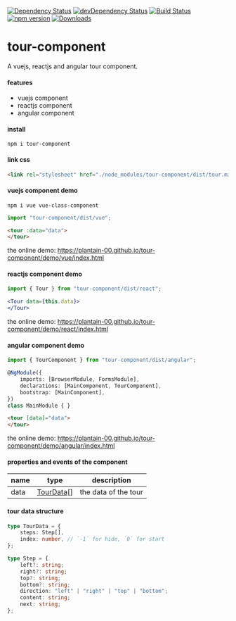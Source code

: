[![Dependency Status](https://david-dm.org/plantain-00/tour-component.svg)](https://david-dm.org/plantain-00/tour-component)
[![devDependency Status](https://david-dm.org/plantain-00/tour-component/dev-status.svg)](https://david-dm.org/plantain-00/tour-component#info=devDependencies)
[![Build Status](https://travis-ci.org/plantain-00/tour-component.svg?branch=master)](https://travis-ci.org/plantain-00/tour-component)
[![npm version](https://badge.fury.io/js/tour-component.svg)](https://badge.fury.io/js/tour-component)
[![Downloads](https://img.shields.io/npm/dm/tour-component.svg)](https://www.npmjs.com/package/tour-component)

# tour-component
A vuejs, reactjs and angular tour component.

#### features

+ vuejs component
+ reactjs component
+ angular component

#### install

`npm i tour-component`

#### link css

```html
<link rel="stylesheet" href="./node_modules/tour-component/dist/tour.min.css" />
```

#### vuejs component demo

`npm i vue vue-class-component`

```ts
import "tour-component/dist/vue";
```

```html
<tour :data="data">
</tour>
```

the online demo: https://plantain-00.github.io/tour-component/demo/vue/index.html

#### reactjs component demo

```ts
import { Tour } from "tour-component/dist/react";
```

```jsx
<Tour data={this.data}>
</Tour>
```

the online demo: https://plantain-00.github.io/tour-component/demo/react/index.html

#### angular component demo

```ts
import { TourComponent } from "tour-component/dist/angular";

@NgModule({
    imports: [BrowserModule, FormsModule],
    declarations: [MainComponent, TourComponent],
    bootstrap: [MainComponent],
})
class MainModule { }
```

```html
<tour [data]="data">
</tour>
```

the online demo: https://plantain-00.github.io/tour-component/demo/angular/index.html

#### properties and events of the component

name | type | description
--- | --- | ---
data | [TourData](#tour-data-structure)[] | the data of the tour

#### tour data structure

```ts
type TourData = {
    steps: Step[],
    index: number, // `-1` for hide, `0` for start
};

type Step = {
    left?: string;
    right?: string;
    top?: string;
    bottom?: string;
    direction: "left" | "right" | "top" | "bottom";
    content: string;
    next: string;
};
```

